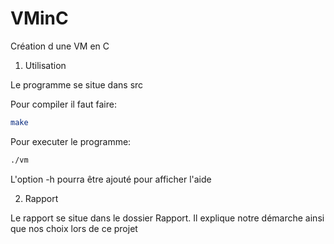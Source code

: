 # VMinC
Création d une VM en C

1) Utilisation

Le programme se situe dans src

Pour compiler il faut faire:

```bash
make
```

Pour executer le programme:
```bash
./vm
```

L'option -h pourra être ajouté pour afficher l'aide

2) Rapport

Le rapport se situe dans le dossier Rapport.
Il explique notre démarche ainsi que nos choix lors de ce projet


